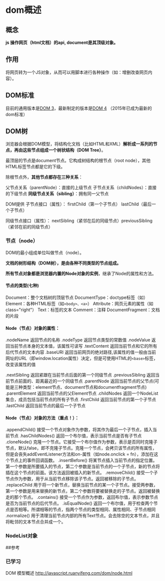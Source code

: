 # dom概述

## 概念
**js 操作网页（html文档）的api, document是其顶级对象。**

## 作用
将网页转为一个JS对象，从而可以用脚本进行各种操作（如：增删改查网页内容）。

## DOM标准
目前的通用版本是[DOM 3](https://www.w3.org/TR/2004/REC-DOM-Level-3-Core-20040407/core.html)，最新制定的版本是[DOM 4](https://www.w3.org/TR/dom/) （2015年已成为最新的dom标准）

## DOM树
浏览器会根据DOM模型，将结构化文档（比如HTML和XML）**解析成一系列的节点，再由这些节点组成一个树状结构（DOM Tree）**。

最顶层的节点是document节点。它构成树结构的根节点（root node），其他HTML标签节点都是它的下级。

除根节点外，**其他节点都存在三种关系**：

父节点关系（parentNode）：直接的上级节点
子节点关系（childNodes）：直接的下级节点
**同级节点关系（sibling）**：拥有同一父节点

DOM提供
子节点接口（属性）：
firstChild（第一个子节点）
lastChild（最后一个子节点）

同级节点接口（属性）：
nextSibling（紧邻在后的同级节点）previousSibling（紧邻在前的同级节点）

### 节点（node）
DOM的最小组成单位叫做节点（node）。

**文档的树形结构（DOM树），是由各种不同类型的节点组成。**

**所有节点对象都是浏览器内置的Node对象的实例**，继承了Node的属性和方法。

#### 节点的类型(七种)

Document：整个文档树的顶层节点
DocumentType：doctype标签（如<!DOCTYPE html>）
Element：各种HTML标签（如`<body>、<a>`）
Attribute：网页元素的属性（如class="right"）
Text：标签的文本
Comment：注释
DocumentFragment：文档的片段

#### Node（节点）对象的属性：
.nodeName 返回节点的名称
.nodeType 返回节点类型的常数值
.nodeValue 返回当前节点本身的文本值，该属性可读写
.textContent 返回当前节点和它的所有后代节点的文本内容
.baseURI 返回当前网页的绝对路径,该属性的值一般由当前网址的URL（即window.location属性）决定，但是可使用HTML的`<base>`标签，改变该属性的值

.nextSibling 返回紧跟在当前节点后面的第一个同级节点
.previousSibling 返回当前节点前面的、距离最近的一个同级节点
.parentNode 返回当前节点的父节点(可能是三种类型：element节点、document节点和documentfragment节点)
.parentElement 返回当前节点的父Element节点
.childNodes 返回一个NodeList集合，成员包括当前节点的所有子节点
.firstChild 返回当前节点的第一个子节点
.lastChild 返回当前节点的最后一个子节点

#### Node（节点）对象的方法（重点！）：
.appendChild() 接受一个节点对象作为参数，将其作为最后一个子节点，插入当前节点
.hasChildNodes() 返回一个布尔值，表示当前节点是否有子节点
.cloneNode() 克隆一个节点。它接受一个布尔值作为参数，表示是否同时克隆子节点，默认false，即不克隆子节点。克隆一个节点，会拷贝该节点的所有属性，但是会丧失addEventListener方法和on-属性（如node.onclick = fn），添加在这个节点上的事件回调函数。
.insertBefore() 将某节点插入当前节点的指定位置。第一个参数是所要插入的节点，第二个参数是当前节点的一个子节点，新的节点将插在这个节点的前面。该方法返回被插入的新节点。
.removeChild() 接受一个子节点作为参数，用于从当前节点移除该子节点。返回被移除的子节点。
.replaceChild 用于将一个新节点，替换当前节点的某一个子节点。接受两参数，第一个参数是用来替换的新节点，第二个参数将要被替换走的子节点。返回被替换走的那个节点。
.contains() 接受一个节点作为参数，返回布尔值，表示参数节点是否为当前节点的后代节点。
.isEqualNode() 返回一个布尔值，用于检查两个节点是否相等。所谓相等的节点，指两个节点的类型相同、属性相同、子节点相同
.normalize() 用于清理当前节点内部的所有Text节点。会去除空的文本节点，并且将毗邻的文本节点合并成一个。

### NodeList对象


##参考
### 已学习
DOM 模型概述
http://javascript.ruanyifeng.com/dom/node.html














